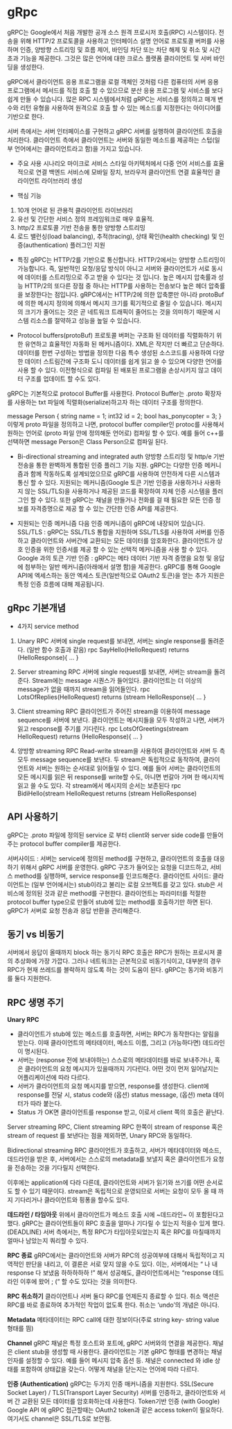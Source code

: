 # gRpc

gRPC는 Google에서 처음 개발한 공개 소스 원격 프로시저 호출(RPC) 시스템이다. 전송을 위해 HTTP/2 프로토콜을 사용하고 
인터페이스 설명 언어로 프로토콜 버퍼를 사용하며 인증, 양방향 스트리밍 및 흐름 제어, 바인딩 차단 또는 차단 해제 및 취소
및 시간 초과 기능을 제공한다. 그것은 많은 언어에 대한 크로스 플랫폼 클라이언트 및 서버 바인딩을 생성한다.

gRPC에서 클라이언트 응용 프로그램을 로컬 객체인 것처럼 다른 컴퓨터의 서버 응용 프로그램에서 메서드를 직접 호출 할 수 있으므로 
분산 응용 프로그램 및 서비스를 보다 쉽게 만들 수 있습니다. 
많은 RPC 시스템에서처럼  gRPC는 서비스를 정의하고 매개 변수와 리턴 유형을 사용하여 원격으로 호출 할 수 있는 메소드를 
지정한다는 아이디어를 기반으로 한다.

서버 측에서는 서버 인터페이스를 구현하고 gRPC 서버를 실행하여 클라이언트 호출을 처리한다. 
클라이언트 측에서 클라이언트는 서버와 동일한 메소드를 제공하는 스텁(일부 언어에서는 클라이언트라고 함)을 가지고 있습니다.

* 주요 사용 시나리오
마이크로 서비스 스타일 아키텍처에서 다중 언어 서비스를 효율적으로 연결
백엔드 서비스에 모바일 장치, 브라우저 클라이언트 연결
효율적인 클라이언트 라이브러리 생성

* 핵심 기능
1. 10개 언어로 된 관용적 클라이언트 라이브러리
2. 유선 및 간단한 서비스 정의 프레임워크로 매우 효율적.
3. http/2 프로토콜 기반 전송을 통한 양방향 스트리밍
4. 로드 밸런싱(load balancing), 추적(tracing), 상태 확인(health checking) 및 인증(authentication) 플러그인 지원

* 특징
gRPC는 HTTP/2를 기반으로 통신합니다. HTTP/2에서는 양방향 스트리밍이 가능합니다. 
즉, 일반적인 요청/응답 방식이 아니고 서버와 클라이언트가 서로 동시에 데이터를 스트리밍으로 주고 받을 수 있다는 것 입니다.
높은 메시지 압축률과 성능 HTTP/2의 또다른 장점 중 하나는 HTTP를 사용하는 전송보다 높은 헤더 압축률을 보장한다는 점입니다. 
gRPC에서는 HTTP/2에 의한 압축뿐만 아니라 protoBuf에 의한 메시지 정의에 의해서 메시지 크기를 획기적으로 줄일 수 있습니다. 
메시지의 크기가 줄어드는 것은 곧 네트워크 트래픽이 줄어드는 것을 의미하기 때문에 시스템 리소스를 절약하고 성능을 높일 수 있습니다.

* Protocol buffers(protoBuf)
프로토콜 버퍼는 구조화 된 데이터를 직렬화하기 위한 유연하고 효율적인 자동화 된 메커니즘이다. 
XML은 작지만 더 빠르고 단순하다. 데이터를 한번 구성하는 방법을 정의한 다음 특수 생성된 소스코드를 사용하여 
다양한 데이터 스트림간에 구조화 도니 데이터를 쉽게 읽고 쓸 수 있으며 다양한 언어를 사용 할 수 있다. 
이전형식으로 컴파일 된 배포된 프로그램을 손상시키지 않고 데이터 구조를 업데이트 할 수도 있다.

gRPC는 기본적으로 protocol Buffer를 사용한다. Protocol Buffer는 .proto 확장자를 사용하는 txt 파일에 
직렬화(serialize)하고자 하는 데이터 구조를 정의한다.

message Person {
  string name = 1;
  int32 id = 2;
  bool has_ponycopter = 3;
}
이렇게 proto 파일을 정의하고 나면, protocol buffer compiler인 protoc를 사용해서 원하는 언어로
(proto 파일 안에 정의해둔 언어로) 컴파일 할 수 있다. 예를 들어 c++를 선택하면 message Person은 Class Person으로 컴파일 된다.

* Bi-directional streaming and integrated auth
양방향 스트리밍 및 http/e 기반 전송을 통한 완벽하게 통합된 인증 플러그 기능 지원.
gRPC는 다양한 인증 메커니즘과 함께 작동하도록 설계되었으므로 gRPC를 사용하여 안전하게 다른 시스템과 통신 할 수 있다.
지원되는 메커니즘(Google 토큰 기반 인증을 사용하거나 사용하지 않는 SSL/TLS)을 사용하거나 제공된 코드를 확장하여 
자체 인증 시스템을 플러그인 할 수 있다. 
또한 gRPC는 채널을 만들거나 전화를 걸 때 필요한 모든 인증 정보를 자격증명으로 제공 할 수 있는 간단한 인증 API를 제공한다.

- 지원되는 인증 메커니즘
다음 인증 메커니즘이 gRPC에 내장되어 있습니다.
SSL/TLS : gRPC는 SSL/TLS 통합을 지원하며 SSL/TLS를 사용하여 서버를 인증하고 클라이언트와 서버간에 교환되는 
모든 데이터를 암호화한다. 클라이언트가 상호 인증을 위한 인증서를 제공 할 수 있는 선택적 메커니즘을 사용 할 수 있다.
Google 과의 토큰 기반 인증 : gRPC는 메타 데이터 기반 자격 증명을 요청 및 응답에 첨부하는 
일반 메커니즘(아래에서 설명 함)을 제공한다.
gRPC를 통해 Google API에 엑세스하는 동안 엑세스 토큰(일반적으로 OAuth2 토큰)을 얻는 추가 지원은 특정 인증 흐름에 대해 제공됩니다.


## gRpc 기본개념

* 4가지 service method
1. Unary RPC
서버에 single request를 보내면, 서버는 single response를 돌려준다. (일반 함수 호출과 같음)
rpc SayHello(HelloRequest) returns (HelloResponse){ ... }

2. Server streaming RPC 서버에 single request를 보내면, 서버는 stream을 돌려준다. Stream에는 message 시퀀스가 들어있다. 
클라이언트는 더 이상의 message가 없을 때까지 stream을 읽어들인다.
rpc LotsOfReplies(HelloRequest) returns (stream HelloResponse){ ... }

3. Client streaming RPC 클라이언트가 주어진 stream을 이용하여 message sequence를 서버에 보낸다. 
클라이언트는 메시지들을 모두 작성하고 나면, 서버가 읽고 response를 주기를 기다린다.
rpc LotsOfGreetings(stream HelloRequest) returns (HelloResponse){ ... }

4. 양방향 streaming RPC Read-write stream을 사용하여 클라이언트와 서버 두 측 모두 message sequence를 보낸다. 
두 stream은 독립적으로 동작하여, 클라이언트와 서버는 원하는 순서대로 읽어들일 수 있다. 
예를 들어 서버는 클라이언트의 모든 메시지를 읽은 뒤 response를 write할 수도, 아니면 번갈아 가며 한 메시지씩 
읽고 쓸 수도 있다. 각 stream에서 메시지의 순서는 보존된다
rpc BidiHello(stream HelloRequest returns (stream HelloResponse)


## API 사용하기

gRPC는 .proto 파일에 정의된 service 로 부터 client와 server side code를 만들어주는 protocol buffer compiler를 제공한다.

서버사이드 : 서버는 service에 정의된 method를 구현하고, 클라이언트의 호출을 대응하기 위해서 gRPC 서버를 운영한다. 
gRPC 구조가 들어오는 요청을 디코드하고, 서비스 method를 실행하며, service response를 인코드해준다.
클라이언트 사이드: 클라이언트는 (일부 언어에서는) stub이라고 불리는 로컬 오브젝트를 갖고 있다. 
stub은 서비스에 정의된 것과 같은 method를 구현한다. 클라이언트는 파라미터를 적절한 protocol buffer type으로 만들어 
stub에 있는 method를 호출하기만 하면 된다. gRPC가 서버로 요청 전송과 응답 반환을 관리해준다.


## 동기 vs 비동기

서버에서 응답이 올때까지 block 하는 동기식 RPC 호출은 RPC가 원하는 프로시져 콜의 추상화에 가장 가깝다. 
그러나 네트워크는 근본적으로 비동기식이고, 대부분의 경우 RPC가 현재 쓰레드를 블락하지 않도록 하는 것이 도움이 된다.
gRPC는 동기와 비동기를 둘다 지원한다.



## RPC 생명 주기

**Unary RPC**
- 클라이언트가 stub에 있는 메소드를 호출하면, 서버는 RPC가 동작한다는 알림을 받는다. 이때 클라이언트의 메타데이터, 메소드 이름, 
그리고 (가능하다면) 데드라인이 명시된다.
- 서버는 (response 전에 보내야하는) 스스로의 메타데이터를 바로 보내주거나, 혹은 클라이언트의 요청 메시지가 있을때까지 기다린다. 
어떤 것이 먼저 일어날지는 어플리케이션에 따라 다르다.
- 서버가 클라이언트의 요청 메시지를 받으면, response를 생성한다. client에 response를 전달 시, status code와 (옵션) status message, 
(옵션) meta 데이터가 따라 붙는다.
- Status 가 OK면 클라이언트를 response 받고, 이로서 client 쪽의 호출은 끝난다.

Server streaming RPC, Client streaming RPC 한쪽이 stream of response 혹은 stream of request 를 보낸다는 점을 제외하면, 
Unary RPC와 동일하다.

Bidirectional streaming RPC 클라이언트가 호출하고, 서버가 메타데이터와 메소드, 데드라인을 받은 후, 서버에서는 스스로의 metadata를 보낼지 
혹은 클라이언트가 요청을 전송하는 것을 기다릴지 선택한다.

이후에는 application에 다라 다른데, 클라이언트와 서버가 읽기와 쓰기를 어떤 순서로도 할 수 있기 때문이다. 
stream은 독립적으로 운영되므로 서버는 요청이 모두 올 때 까지 기다리거나 클라이언트와 핑퐁을 할수도 있다.


**데드라인 / 타임아웃**
위에서 클라이언트가 메소드 호출 시에 ~데드라인~ 이 포함된다고 했다. gRPC는 클라이언트들이 RPC 호출을 얼마나 기다릴 수 있는지 
적을수 있게 했다. (DEADLINE) 서버 측에서는, 특정 RPC가 타임아웃되었는지 혹은 RPC를 마칠때까지 얼마나 남았는지 쿼리할 수 있다.

**RPC 종료**
gRPC에서는 클라이언트와 서버가 RPC의 성공여부에 대해서 독립적이고 지역적인 판단을 내리고, 이 결론은 서로 맞지 않을 수도 있다. 
이는, 서버에서는 “ 나 내 response 다 보냈음 하하하하하 !” 해서 성공해도, 클라이언트에서는 “response 데드라인 이후에 왔어 ;
(“ 할 수도 있다는 것을 의미한다.

**RPC 취소하기**
클라이언트나 서버 둘다 RPC를 언제든지 종료할 수 있다. 취소 액션은 RPC를 바로 종료하여 추가적인 작업이 없도록 한다. 
취소는 ‘undo’의 개념은 아니다.

**Metadata**
메타데이터는 RPC call에 대한 정보이다(주로 string key- string value 형태를 띔)

**Channel**
gRPC 채널은 특정 호스트와 포트에, gRPC 서버와의 연결을 제공한다. 채널은 client stub을 생성할 때 사용한다. 
클라이언트는 기본 gRPC 형태를 변경하는 채널 인자를 설정할 수 있다. 예를 들어 메시지 압축 옵션 등. 
채널은 connected 와 idle 상태를 포함하여 상태값을 갖는다. 어떻게 채널을 닫는지는 언어에 따라 다르다.

**인증 (Authentication)**
gRPC는 두가지 인증 매커니즘을 지원한다.
SSL(Secure Socket Layer) / TLS(Transport Layer Security) 서버를 인증하고, 클라이언트와 서버 간 교환된 모든 데이터를 암호화하는데 사용한다.
Token기반 인증 (with Google) Google API 에 gRPC 접근할때는 OAuth2 token과 같은 access token이 필요하다.  여기서도 channel은 SSL/TLS로 보안됨.





